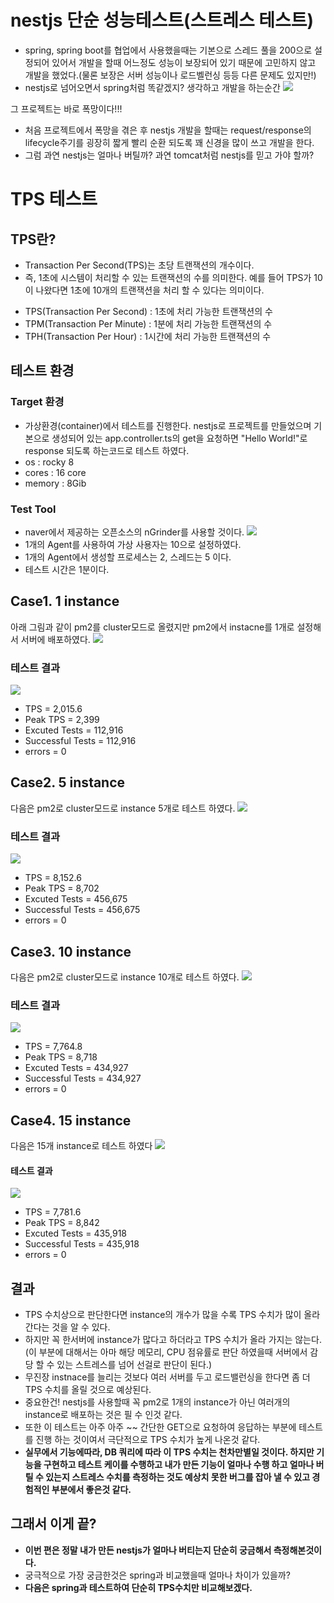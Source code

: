 # nestjs 단순 성능테스트(스트레스 테스트)
- spring, spring boot를 협업에서 사용했을때는 기본으로 스레드 풀을 200으로 설정되어 있어서 개발을 할때 어느정도 성능이 보장되어 있기 때문에 고민하지 않고 개발을 했었다.(물론 보장은 서버 성능이나 로드벨런싱 등등 다른 문제도 있지만!)
- nestjs로 넘어오면서 spring처럼 똑같겠지? 생각하고 개발을 하는순간
![](https://velog.velcdn.com/images/hong-brother/post/2189d180-1120-43fd-a910-58f1352b3b41/image.png)

그 프로젝트는 바로 폭망이다!!!

- 처음 프로젝트에서 폭망을 겪은 후 nestjs 개발을 할때는 request/response의 lifecycle주기를 굉장히 짧게 빨리 순환 되도록 꽤 신경을 많이 쓰고 개발을 한다.
- 그럼 과연 nestjs는 얼마나 버틸까? 과연 tomcat처럼 nestjs를 믿고 가야 할까?

# TPS 테스트
## TPS란?
- Transaction Per Second(TPS)는 초당 트랜잭션의 개수이다.
- 즉, 1초에 시스템이 처리할 수 있는 트랜잭션의 수를 의미한다. 예를 들어 TPS가 10이 나왔다면 1초에 10개의 트랜잭션을 처리 할 수 있다는 의미이다.

>
- TPS(Transaction Per Second) : 1초에 처리 가능한 트랜잭션의 수
- TPM(Transaction Per Minute) : 1분에 처리 가능한 트랜잭션의 수
- TPH(Transaction Per Hour) : 1시간에 처리 가능한 트랜잭션의 수

## 테스트 환경
### Target 환경
- 가상환경(container)에서 테스트를 진행한다. nestjs로 프로젝트를 만들었으며 기본으로 생성되어 있는 app.controller.ts의 get을 요청하면 "Hello World!"로 response 되도록 하는코드로 테스트 하였다. 
- os : rocky 8
- cores : 16 core
- memory : 8Gib
### Test Tool
- naver에서 제공하는 오픈소스의 nGrinder를 사용할 것이다.
![](https://velog.velcdn.com/images/hong-brother/post/7774afc8-88b8-4957-96df-463b5138292f/image.png)
- 1개의 Agent를 사용하여 가상 사용자는 10으로 설정하였다.
- 1개의 Agent에서 생성할 프로세스는 2, 스레드는 5 이다.
- 테스트 시간은 1분이다.


## Case1. 1 instance
아래 그림과 같이 pm2를 cluster모드로 올렸지만 pm2에서 instacne를 1개로 설정해서 서버에 배포하였다.
![](https://velog.velcdn.com/images/hong-brother/post/6fd9b59a-fe73-4efc-b59b-efa978d8f811/image.png)

### 테스트 결과
![](https://velog.velcdn.com/images/hong-brother/post/8da068f6-ceb0-498c-a1f3-7c75c051005a/image.png)
- TPS = 2,015.6
- Peak TPS = 2,399
- Excuted Tests = 112,916
- Successful Tests = 112,916
- errors = 0

## Case2. 5 instance
다음은 pm2로 cluster모드로 instance 5개로 테스트 하였다.
![](https://velog.velcdn.com/images/hong-brother/post/4ddd9278-4d11-49a1-a588-76792bde3de1/image.png)

### 테스트 결과
![](https://velog.velcdn.com/images/hong-brother/post/6ae9231c-e896-42fa-993b-db415051ffad/image.png)
- TPS = 8,152.6
- Peak TPS = 8,702
- Excuted Tests = 456,675
- Successful Tests = 456,675
- errors = 0

## Case3. 10 instance
다음은 pm2로 cluster모드로 instance 10개로 테스트 하였다.
![](https://velog.velcdn.com/images/hong-brother/post/0ef8bab7-be05-4c97-8d61-7fcbea44488a/image.png)

### 테스트 결과
![](https://velog.velcdn.com/images/hong-brother/post/d05f462b-8386-4dca-b38d-3326cc2efeb4/image.png)
- TPS = 7,764.8
- Peak TPS = 8,718
- Excuted Tests = 434,927
- Successful Tests = 434,927
- errors = 0

## Case4. 15 instance
다음은 15개 instance로 테스트 하였다
![](https://velog.velcdn.com/images/hong-brother/post/b5341998-4bc7-499f-bcf5-0c7ed2bbb105/image.png)

#### 테스트 결과
![](https://velog.velcdn.com/images/hong-brother/post/ed7c252b-aa0b-4c10-838d-3aa14ef04ce6/image.png)

- TPS = 7,781.6
- Peak TPS = 8,842
- Excuted Tests = 435,918
- Successful Tests = 435,918
- errors = 0


## 결과 
- TPS 수치상으로 판단한다면 instance의 개수가 많을 수록 TPS 수치가 많이 올라 간다는 것을 알 수 있다.
- 하지만 꼭 한서버에 instance가 많다고 하더라고 TPS 수치가 올라 가지는 않는다.
(이 부분에 대해서는 아마 해당 메모리, CPU 점유률로 판단 하였을때 서버에서 감당 할 수 있는 스트레스를 넘어 선걸로 판단이 된다.)
- 무진장 instnace를 늘리는 것보다 여러 서버를 두고 로드밸런싱을 한다면 좀 더 TPS 수치를 올릴 것으로 예상된다.
- 중요한건! nestjs를 사용할때 꼭 pm2로 1개의 instance가 아닌 여러개의 instance로 배포하는 것은 필 수 인것 같다.
- 또한 이 테스트는 아주 아주 ~~ 간단한 GET으로 요청하여 응답하는 부분에 테스트를 진행 하는 것이여서 극단적으로 TPS 수치가 높게 나온것 같다.
- **실무에서 기능에따라, DB 쿼리에 따라 이 TPS 수치는 천차만별일 것이다. 하지만 기능을 구현하고 테스트 케이를 수행하고 내가 만든 기능이 얼마나 수행 하고 얼마나 버틸 수 있는지 스트레스 수치를 측정하는 것도 예상치 못한 버그를 잡아 낼 수 있고 경험적인 부분에서 좋은것 같다.**

## 그래서 이게 끝?
- **이번 편은 정말 내가 만든 nestjs가 얼마나 버티는지 단순히 궁금해서 측정해본것이다.**
- 궁극적으로 가장 궁금한것은 spring과 비교했을때 얼마나 차이가 있을까? 
- **다음은 spring과 테스트하여 단순히 TPS수치만 비교해보겠다.**





